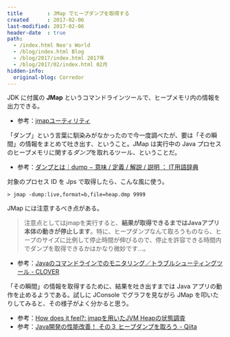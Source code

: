```yaml
---
title        : JMap でヒープダンプを取得する
created      : 2017-02-06
last-modified: 2017-02-06
header-date  : true
path:
  - /index.html Neo's World
  - /blog/index.html Blog
  - /blog/2017/index.html 2017年
  - /blog/2017/02/index.html 02月
hidden-info:
  original-blog: Corredor
---
```


JDK に付属の **JMap** というコマンドラインツールで、ヒープメモリ内の情報を出力できる。

- 参考：[jmapユーティリティ](https://docs.oracle.com/javase/jp/8/docs/technotes/guides/troubleshoot/tooldescr014.html)

「ダンプ」という言葉に馴染みがなかったので今一度調べたが、要は「その瞬間」の情報をまとめて吐き出す、ということ。JMap は実行中の Java プロセスのヒープメモリに関する*ダンプ*を取れるツール、ということだ。

- 参考：[ダンプとは｜dump − 意味 / 定義 / 解説 / 説明 ： IT用語辞典](http://e-words.jp/w/%E3%83%80%E3%83%B3%E3%83%97.html)

対象のプロセス ID を Jps で取得したら、こんな風に使う。

```batch
> jmap -dump:live,format=b,file=heap.dmp 9999
```

JMap には注意するべき点がある。

> 注意点としてはjmapを実行すると、**結果が取得できるまではJavaアプリ本体の動きが停止します**。特に、ヒープダンプなんて取ろうものなら、ヒープのサイズに比例して停止時間が伸びるので、停止を許容できる時間内でダンプを取得できるかはかなり微妙です…。

- 参考：[Javaのコマンドラインでのモニタリング／トラブルシューティングツール - CLOVER](http://d.hatena.ne.jp/Kazuhira/20120623/1340459172)

「その瞬間」の情報を取得するために、結果を吐き出すまでは Java アプリの動作を止めるようである。試しに JConsole でグラフを見ながら JMap を叩いたりしてみると、その様子がよく分かると思う。

- 参考：[How does it feel?: jmapを用いたJVM Heapの状態調査](http://itsneatlife.blogspot.jp/2014/01/jmapjvm-heap.html)
- 参考：[Java開発の性能改善！ その３ ヒープダンプを取ろう - Qiita](http://qiita.com/i_matsui/items/0d1ae2c7e9d17b6c04e0)
